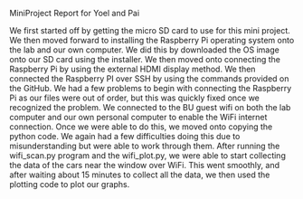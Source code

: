 MiniProject Report for Yoel and Pai

We first started off by getting the micro SD card to use for this mini project. We then moved forward to installing the Raspberry Pi operating system onto the lab and our own computer. We did this by downloaded the OS image onto our SD card using the installer. We then moved onto connecting the Raspberry Pi by using the external HDMI display method. We then connected the Raspberry PI over SSH by using the commands provided on the GitHub. We had a few problems to begin with connecting the Raspberry Pi as our files were out of order, but this was quickly fixed once we recognized the problem. We connected to the BU guest wifi on both the lab computer and our own personal computer to enable the WiFi internet connection. Once we were able to do this, we moved onto copying the python code. We again had a few difficulties doing this due to misunderstanding but were able to work through them. After running the wifi_scan.py program and the wifi_plot.py, we were able to start collecting the data of the cars near the window over WiFi. This went smoothly, and after waiting about 15 minutes to collect all the data, we then used the plotting code to plot our graphs. 
